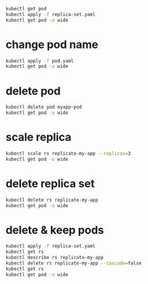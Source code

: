 ```sh
kubectl get pod
kubectl apply -f replica-set.yaml
kubectl get pod -o wide
```
# change pod name
```sh
kubectl apply -f pod.yaml
kubectl get pod -o wide
```

# delete pod
```sh
kubectl delete pod myapp-pod
kubectl get pod -o wide
```
# scale replica
```sh
kubectl scale rs replicate-my-app --replicas=3
kubectl get pod -o wide
```
# delete replica set
```sh
kubectl delete rs replicate-my-app
kubectl get pod -o wide
```
# delete & keep pods
```sh
kubectl apply -f replica-set.yaml
kubectl get rs
kubectl describe rs replicate-my-app
kubectl delete rs replicate-my-app --cascade=false
kubectl get rs
kubectl get pod -o wide
```
